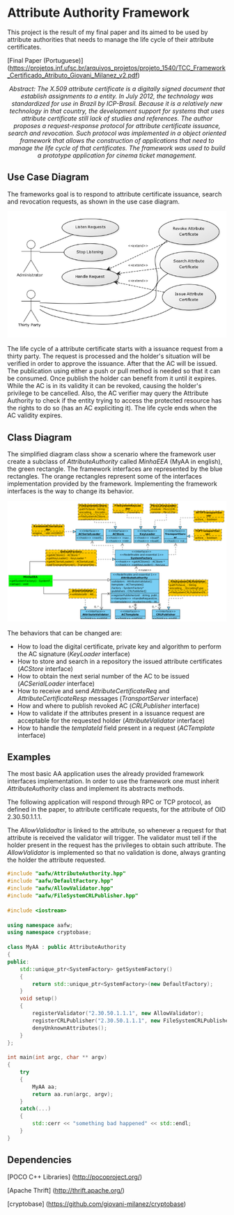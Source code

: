 # Attribute Authority Framework

This project is the result of my final paper and its aimed to be used by attribute authorities that needs 
to manage the life cycle of their attribute certificates.

[Final Paper (Portuguese)] (https://projetos.inf.ufsc.br/arquivos_projetos/projeto_1540/TCC_Framework_Certificado_Atributo_Giovani_Milanez_v2.pdf)

<i>
<p style='text-align: center;'>Abstract: The X.509 attribute certificate is a digitally signed document that establish
assignments to a entity. In July 2012, the technology was standardized
for use in Brazil by ICP-Brasil. Because it is a relatively new technology in that
country, the development support for systems that uses attribute certificate still
lack of studies and references. The author proposes a request-response protocol
for attribute certificate issuance, search and revocation. Such protocol was
implemented in a object oriented framework that allows the construction of applications
that need to manage the life cycle of that certificates. The framework
was used to build a prototype application for cinema ticket management.
</p>
</i>

## Use Case Diagram

The frameworks goal is to respond to attribute certificate issuance, search and revocation requests, as shown in the use case diagram.

![Use Case](use_case_aafw.png?raw=true)

The life cycle of a attribute certificate starts with a issuance request from a thirty party. The request is processed and the holder's situation will be verified in order to approve the issuance. 
After that the AC will be issued. The publication using either a push or pull method is needed so that it can be consumed. 
Once publish the holder can benefit from it until it expires. While the AC is in its validity it can be revoked, causing the holder's privilege to be cancelled. 
Also, the AC verifier may query the Attribute Authority to check if the entity trying to access the protected resource has the rights to do so (has an AC expliciting it). 
The life cycle ends when the AC validity expires.

## Class Diagram

The simplified diagram class show a scenario where the framework user create a subclass of <i>AttributeAuthority</i> called <i>MinhaEEA</i> (MyAA in english), the green rectangle.
The framework interfaces are represented by the blue rectangles.
The orange rectangles represent some of the interfaces implementation provided by the framework.
Implementing the framework interfaces is the way to change its behavior.

![Classes](classes_aafw.png?raw=true)

The behaviors that can be changed are:
- How to load the digital certificate, private key and algorithm to perform the AC signature (<i>KeyLoader</i> interface)
- How to store and search in a repository the issued attribute certificates (<i>ACStore</i> interface)
- How to obtain the next serial number of the AC to be issued (<i>ACSerialLoader</i> interface)
- How to receive and send <i>AttributeCertificateReq</i> and <i>AttributeCertificateResp</i> messages (<i>TransportServer</i> interface)
- How and where to publish revoked AC (<i>CRLPublisher</i> interface)
- How to validate if the attributes present in a issuance request are acceptable for the requested holder (<i>AttributeValidator</i> interface)
- How to handle the <i>templateId</i> field present in a request (<i>ACTemplate</i> interface)

## Examples
The most basic AA application uses the already provided framework interfaces implementation.
In order to use the framework one must inherit <i>AttributeAuthority</i> class and implement its abstracts methods.

The following application will respond through RPC or TCP protocol, as defined in the paper, to attribute certificate requests, for the attribute of OID 2.30.50.1.1.1.

The <i>AllowValidadtor</i> is linked to the attribute, so whenever a request for that attribute is received the
validator will trigger. The validator must tell if the holder present in the request has the privileges to obtain such attribute. 
The <i>AllowValidator</i> is implemented so that no validation is done, always granting the holder the attribute requested.

```c++
#include "aafw/AttributeAuthority.hpp"
#include "aafw/DefaultFactory.hpp"
#include "aafw/AllowValidator.hpp"
#include "aafw/FileSystemCRLPublisher.hpp"

#include <iostream>

using namespace aafw;
using namespace cryptobase;

class MyAA : public AttributeAuthority
{
public:
	std::unique_ptr<SystemFactory> getSystemFactory()
	{
		return std::unique_ptr<SystemFactory>(new DefaultFactory);
	}
	void setup()
	{
		registerValidator("2.30.50.1.1.1", new AllowValidator);
		registerCRLPublisher("2.30.50.1.1.1", new FileSystemCRLPublisher(60, "http://myaa.com/aa.crl", "C:\\aa.crl"));
		denyUnknownAttributes();
	}
};

int main(int argc, char ** argv)
{
	try
	{
		MyAA aa;
		return aa.run(argc, argv);
	}
	catch(...)
	{
		std::cerr << "something bad happened" << std::endl;
	}
}
```

## Dependencies

[POCO C++ Libraries] (http://pocoproject.org/)

[Apache Thrift] (http://thrift.apache.org/)

[cryptobase] (https://github.com/giovani-milanez/cryptobase)
